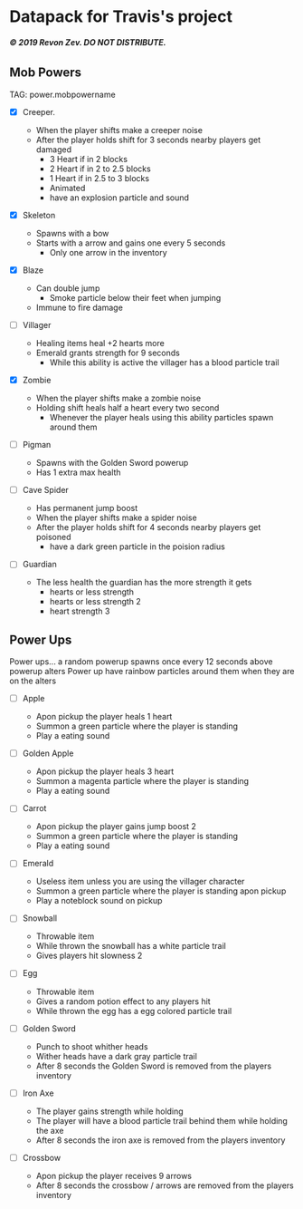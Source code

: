 # Datapack for Travis's project
###### **© 2019 Revon Zev. DO NOT DISTRIBUTE.**

## Mob Powers
TAG: power.mobpowername

- [X] Creeper. 
  - When the player shifts make a creeper noise
  - After the player holds shift for 3 seconds nearby players get damaged
    - 3 Heart if in 2 blocks
    - 2 Heart if in 2 to 2.5 blocks
    - 1 Heart if in 2.5 to 3 blocks
    - Animated
    - have an explosion particle and sound

- [X] Skeleton
  - Spawns with a bow
  - Starts with a arrow and gains one every 5 seconds
    - Only one arrow in the inventory

- [X] Blaze
  - Can double jump
    - Smoke particle below their feet when jumping
  - Immune to fire damage

- [ ] Villager
  - Healing items heal +2 hearts more
  - Emerald grants strength for 9 seconds
    - While this ability is active the villager has a blood particle trail

- [X] Zombie
  - When the player shifts make a zombie noise
  - Holding shift heals half a heart every two second
    - Whenever the player heals using this ability particles spawn around them

- [ ] Pigman
  - Spawns with the Golden Sword powerup
  - Has 1 extra max health

- [ ] Cave Spider
  - Has permanent jump boost
  - When the player shifts make a spider noise
  - After the player holds shift for 4 seconds nearby players get poisoned
    - have a dark green particle in the poision radius

- [ ] Guardian
  - The less health the guardian has the more strength it gets
    - hearts or less strength
    - hearts or less strength 2
    - heart strength 3

## Power Ups
Power ups... a random powerup spawns once every 12 seconds above powerup alters
Power up have rainbow particles around them when they are on the alters

- [ ] Apple
  - Apon pickup the player heals 1 heart
  - Summon a green particle where the player is standing
  - Play a eating sound
      
- [ ] Golden Apple
  - Apon pickup the player heals 3 heart
  - Summon a magenta particle where the player is standing
  - Play a eating sound

- [ ] Carrot
  - Apon pickup the player gains jump boost 2
  - Summon a green particle where the player is standing
  - Play a eating sound

- [ ] Emerald
  - Useless item unless you are using the villager character
  - Summon a green particle where the player is standing apon pickup
  - Play a noteblock sound on pickup

- [ ] Snowball
  - Throwable item
  - While thrown the snowball has a white particle trail
  - Gives players hit slowness 2

- [ ] Egg
  - Throwable item
  - Gives a random potion effect to any players hit
  - While thrown the egg has a egg colored particle trail

- [ ] Golden Sword
  - Punch to shoot whither heads
  - Wither heads have a dark gray particle trail
  - After 8 seconds the Golden Sword is removed from the players inventory

- [ ] Iron Axe
  - The player gains strength while holding
  - The player will have a blood particle trail behind them while holding the axe
  - After 8 seconds the iron axe is removed from the players inventory

- [ ] Crossbow
  - Apon pickup the player receives 9 arrows
  - After 8 seconds the crossbow / arrows are removed from the players inventory